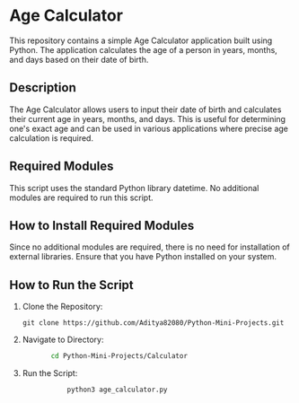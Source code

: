# Age Calculator
This repository contains a simple Age Calculator application built using Python. The application calculates the age of a person in years, months, and days based on their date of birth.

## Description
The Age Calculator allows users to input their date of birth and calculates their current age in years, months, and days. This is useful for determining one's exact age and can be used in various applications where precise age calculation is required.

## Required Modules
This script uses the standard Python library datetime. No additional modules are required to run this script.

## How to Install Required Modules
Since no additional modules are required, there is no need for installation of external libraries. Ensure that you have Python installed on your system.

##  How to Run the Script
1. Clone the Repository:
   ```
   git clone https://github.com/Aditya82080/Python-Mini-Projects.git
   ```
2. Navigate to Directory:
   ```bash 
          cd Python-Mini-Projects/Calculator
   ```
   
3. Run the Script:
    ```bash 
               python3 age_calculator.py

    ```

